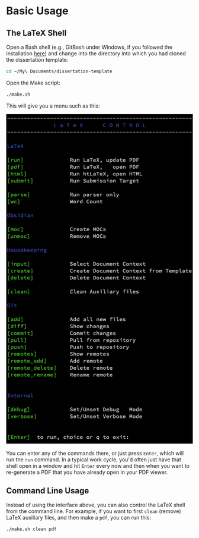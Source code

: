 # Basic Usage

## The LaTeX Shell

Open a Bash shell (e.g., GitBash under Windows, if you followed the installation [here](README.md)) and change into the directory into which you had cloned the dissertation template:

```bash
cd ~/My\ Documents/dissertation-template
```

Open the Make script:

```bash
./make.sh
```

This will give you a menu such as this:

![](Attachments/latex_make_sh.png)

You can enter any of the commands there, or just press `Enter`, which will run the `run` command. In a typical work cycle, you'd often just have that shell open in a window and hit `Enter` every now and then when you want to re-generate a PDF that you have already open in your PDF viewer.

## Command Line Usage

Instead of using the interface above, you can also control the LaTeX shell from the command line. For example, if you want to first `clean` (remove) LaTeX auxiliary files, and then make a `pdf`, you can run this:

```bash
./make.sh clean pdf
```

